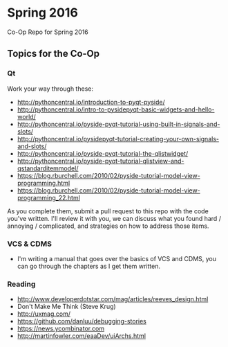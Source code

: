 # Spring 2016

Co-Op Repo for Spring 2016

## Topics for the Co-Op

### Qt

Work your way through these:

- http://pythoncentral.io/introduction-to-pyqt-pyside/
- http://pythoncentral.io/intro-to-pysidepyqt-basic-widgets-and-hello-world/
- http://pythoncentral.io/pyside-pyqt-tutorial-using-built-in-signals-and-slots/
- http://pythoncentral.io/pysidepyqt-tutorial-creating-your-own-signals-and-slots/
- http://pythoncentral.io/pyside-pyqt-tutorial-the-qlistwidget/
- http://pythoncentral.io/pyside-pyqt-tutorial-qlistview-and-qstandarditemmodel/
- https://blog.rburchell.com/2010/02/pyside-tutorial-model-view-programming.html
- https://blog.rburchell.com/2010/02/pyside-tutorial-model-view-programming_22.html

As you complete them, submit a pull request to this repo with the code you've written. I'll review it with you, we can discuss what you found hard / annoying / complicated, and strategies on how to address those items.

### VCS & CDMS

 - I'm writing a manual that goes over the basics of VCS and CDMS, you can go through the chapters as I get them written.

### Reading

- http://www.developerdotstar.com/mag/articles/reeves_design.html
- Don't Make Me Think (Steve Krug)
- http://uxmag.com/
- https://github.com/danluu/debugging-stories
- https://news.ycombinator.com
- http://martinfowler.com/eaaDev/uiArchs.html

